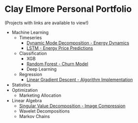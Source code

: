 # Clay Elmore Personal Portfolio

(Projects with links are available to view!)

* Machine Learning
  * Timeseries
    * [Dynamic Mode Decomposition - Energy Dynamics](https://github.com/celmore25/portfolio/blob/master/Notebooks/machine_learning/DMD_Energy_Prices.ipynb)
    * [LSTM - Energy Price Predictions](https://github.com/celmore25/portfolio/blob/master/Notebooks/machine_learning/LSTM_Energy_Prices.ipynb)
  * Classification
    * XGB
    * [Random Forest - Churn Model](https://github.com/celmore25/portfolio/blob/master/Notebooks/machine_learning/Random_Forest_Banks.ipynb)
    * Deep Learning
  * Regression
    * [Linear Gradient Descent - Algorithm Implementation](https://github.com/celmore25/portfolio/blob/master/Notebooks/machine_learning/linear_gradient_descent.ipynb)
* Statistics
* Optimization
  * Marketing Allocation
* Linear Algebra
  * [Singular Value Decomposition - Image Compression](https://github.com/celmore25/portfolio/blob/master/Notebooks/linear_algebra/SVD_Image_Compression.ipynb)
  * Wavelet Decompositions
  * Markov Chains
